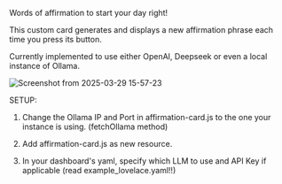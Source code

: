 Words of affirmation to start your day right!


This custom card generates and displays a new affirmation phrase each time you press its button.

Currently implemented to use either OpenAI, Deepseek or even a local instance of Ollama. 

![Screenshot from 2025-03-29 15-57-23](https://github.com/user-attachments/assets/304ab9cc-a148-4f9d-8241-1d5ac8353c7f)


SETUP:


1. Change the Ollama IP and Port in affirmation-card.js to the one your instance is using. (fetchOllama method)

2. Add affirmation-card.js as new resource.

3. In your dashboard's yaml, specify which LLM to use and API Key if applicable (read example_lovelace.yaml!!)  
